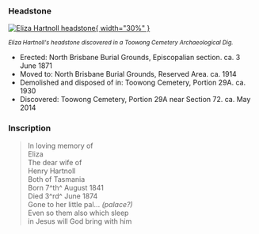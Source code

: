### Headstone  

[![Eliza Hartnoll headstone](../assets/eliza-hartnoll-headstone-2.jpg){ width="30%" }](../assets/eliza-hartnoll-headstone-2.jpg)

*<small>Eliza Hartnoll's headstone discovered in a Toowong Cemetery Archaeological Dig.</small>*

- Erected: North Brisbane Burial Grounds, Episcopalian section. ca. 3 June 1871
- Moved to: North Brisbane Burial Grounds, Reserved Area. ca. 1914
- Demolished and disposed of in: Toowong Cemetery, Portion 29A. ca. 1930
- Discovered: Toowong Cemetery, Portion 29A near Section 72. ca. May 2014

### Inscription

>In loving memory of <br>
>Eliza <br>
>The dear wife of <br>
>Henry Hartnoll <br>
>Both of Tasmania <br>
>Born 7^th^ August 1841 <br>
>Died 3^rd^ June 1874 <br>
>Gone to her little pal... *(palace?)*<br>
>Even so them also which sleep <br>
>in Jesus will God bring with him <br>

